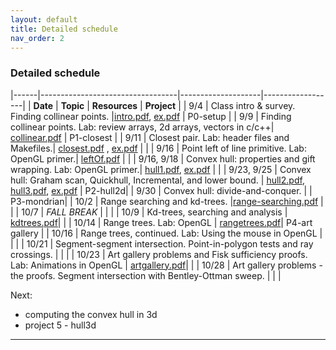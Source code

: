 ```yaml
---
layout: default 
title: Detailed schedule
nav_order: 2
---
```



### Detailed schedule 





|------|----------------------------------|--------------------|------------------|
|    __Date__ | __Topic__ | __Resources__ |  __Project__ | 
|  9/4    | Class intro & survey. Finding collinear points. |[intro.pdf](Lectures/slides-intro.pdf), [ex.pdf](Lectures/ex-collineartriplets.pdf)  | P0-setup | 
| 9/9 | Finding collinear points.   Lab: review arrays, 2d arrays, vectors in c/c++|  [collinear.pdf](Lectures/slides-collinear.pdf) | P1-closest | 
| 9/11 | Closest pair. Lab:  header files and Makefiles.|  [closest.pdf](Lectures/slides-closestPair.pdf) , [ex.pdf](Lectures/ex-closestpair.pdf) |  | 
| 9/16 | Point left of line primitive. Lab: OpenGL primer.| [leftOf.pdf](Lectures/slides-leftOf.pdf)  |  | 
| 9/16, 9/18 | Convex hull: properties and gift wrapping. Lab: OpenGL primer.| [hull1.pdf](Lectures/slides-convexHull1.pdf), [ex.pdf](Lectures/ex-giftwrapping.pdf)  |  | 
|  9/23, 9/25 | Convex hull: Graham scan, Quickhull, Incremental, and lower bound. | [hull2.pdf](Lectures/slides-convexHull2.pdf), [hull3.pdf](Lectures/slides-convexHull3.pdf), [ex.pdf](Lectures/ex-graham.pdf) | P2-hull2d| 
| 9/30 | Convex hull: divide-and-conquer.  | | P3-mondrian| 
| 10/2 | Range searching and kd-trees. |[range-searching.pdf](Lectures/slides-range-searching.pdf) | | 
| 10/7  | _FALL BREAK_ | | | 
| 10/9 | Kd-trees, searching and analysis | [kdtrees.pdf](Lectures/slides-kdtrees.pdf)| | 
| 10/14 | Range trees.  Lab: OpenGL | [rangetrees.pdf](Lectures/slides-rangetrees.pdf)| P4-art gallery | 
| 10/16 |  Range trees, continued. Lab: Using the mouse in OpenGL | |  | 
| 10/21 |  Segment-segment intersection. Point-in-polygon tests and ray crossings. | |  | 
| 10/23 | Art gallery problems and Fisk sufficiency proofs. Lab: Animations in OpenGL | [artgallery.pdf](Lectures/slides-artgallery.pdf)| | 
| 10/28 | Art gallery problems - the proofs. Segment intersection with Bentley-Ottman sweep.  | | | 




Next: 
- computing the convex hull in 3d
- project 5 - hull3d

***



